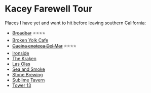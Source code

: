 Kacey Farewell Tour
===================

Places I have yet and want to hit before leaving southern California:

- ~~[Breadbar](http://www.breadbar.net)~~ :star::star::star::star:
- [Broken Yolk Cafe](http://thebrokenyolkcafe.com)
- ~~[Cucina enoteca Del Mar](http://www.urbankitchengroup.com)~~ :star::star::star::star:
- [Ironside](http://ironsidefishandoyster.com)
- [The Kraken](https://plus.google.com/104568785310408188699/about?hl=en&gl=us)
- [Las Olas](http://www.lasolasmex.com)
- [Sea and Smoke](http://seaandsmoke.com)
- [Stone Brewing](http://www.stonebrewing.com)
- [Sublime Tavern](http://sublimetavern.com/home/)
- [Tower 13](http://www.tower13.com/events/)

